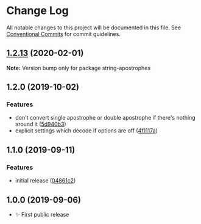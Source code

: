 # Change Log

All notable changes to this project will be documented in this file.
See [Conventional Commits](https://conventionalcommits.org) for commit guidelines.

## [1.2.13](https://gitlab.com/codsen/codsen/compare/string-apostrophes@1.2.12...string-apostrophes@1.2.13) (2020-02-01)

**Note:** Version bump only for package string-apostrophes





## 1.2.0 (2019-10-02)

### Features

- don't convert single apostrophe or double apostrophe if there's nothing around it ([5d940b3](https://gitlab.com/codsen/codsen/commit/5d940b3))
- explicit settings which decode if options are off ([4f1117a](https://gitlab.com/codsen/codsen/commit/4f1117a))

## 1.1.0 (2019-09-11)

### Features

- initial release ([04861c2](https://gitlab.com/codsen/codsen/commit/04861c2))

## 1.0.0 (2019-09-06)

- ✨ First public release

